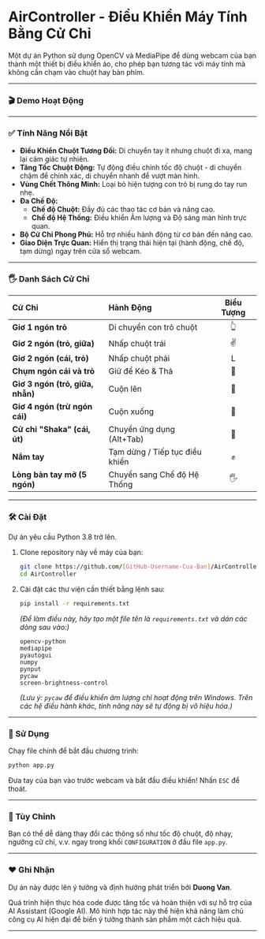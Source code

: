 # AirController - Điều Khiển Máy Tính Bằng Cử Chỉ

Một dự án Python sử dụng OpenCV và MediaPipe để dùng webcam của bạn thành một thiết bị điều khiển ảo, cho phép bạn tương tác với máy tính mà không cần chạm vào chuột hay bàn phím.

---

### 🎬 Demo Hoạt Động


---

### ✅ Tính Năng Nổi Bật

*   **Điều Khiển Chuột Tương Đối:** Di chuyển tay ít nhưng chuột đi xa, mang lại cảm giác tự nhiên.
*   **Tăng Tốc Chuột Động:** Tự động điều chỉnh tốc độ chuột - di chuyển chậm để chính xác, di chuyển nhanh để vượt màn hình.
*   **Vùng Chết Thông Minh:** Loại bỏ hiện tượng con trỏ bị rung do tay run nhẹ.
*   **Đa Chế Độ:**
    *   **Chế độ Chuột:** Đầy đủ các thao tác cơ bản và nâng cao.
    *   **Chế độ Hệ Thống:** Điều khiển Âm lượng và Độ sáng màn hình trực quan.
*   **Bộ Cử Chỉ Phong Phú:** Hỗ trợ nhiều hành động từ cơ bản đến nâng cao.
*   **Giao Diện Trực Quan:** Hiển thị trạng thái hiện tại (hành động, chế độ, tạm dừng) ngay trên cửa sổ webcam.

---

### 🖐️ Danh Sách Cử Chỉ

| Cử Chỉ | Hành Động | Biểu Tượng |
| :--- | :--- | :---: |
| **Giơ 1 ngón trỏ** | Di chuyển con trỏ chuột | 👆 |
| **Giơ 2 ngón (trỏ, giữa)** | Nhấp chuột trái | ✌️ |
| **Giơ 2 ngón (cái, trỏ)** | Nhấp chuột phải | L |
| **Chụm ngón cái và trỏ** | Giữ để Kéo & Thả | 🤏 |
| **Giơ 3 ngón (trỏ, giữa, nhẫn)** | Cuộn lên |  |
| **Giơ 4 ngón (trừ ngón cái)** | Cuộn xuống |  |
| **Cử chỉ "Shaka" (cái, út)** | Chuyển ứng dụng (Alt+Tab) | 🤙 |
| **Nắm tay** | Tạm dừng / Tiếp tục điều khiển | ✊ |
| **Lòng bàn tay mở (5 ngón)** | Chuyển sang Chế độ Hệ Thống | 🖐️ |

---

### 🛠️ Cài Đặt

Dự án yêu cầu Python 3.8 trở lên.

1.  Clone repository này về máy của bạn:
    ```bash
    git clone https://github.com/[GitHub-Username-Cua-Ban]/AirController.git
    cd AirController
    ```
2.  Cài đặt các thư viện cần thiết bằng lệnh sau:
    ```bash
    pip install -r requirements.txt
    ```
    *(Để làm điều này, hãy tạo một file tên là `requirements.txt` và dán các dòng sau vào:)*
    ```
    opencv-python
    mediapipe
    pyautogui
    numpy
    pynput
    pycaw
    screen-brightness-control
    ```
    *(Lưu ý: `pycaw` để điều khiển âm lượng chỉ hoạt động trên Windows. Trên các hệ điều hành khác, tính năng này sẽ tự động bị vô hiệu hóa.)*

---

### 🚀 Sử Dụng

Chạy file chính để bắt đầu chương trình:
```bash
python app.py
```
Đưa tay của bạn vào trước webcam và bắt đầu điều khiển! Nhấn `ESC` để thoát.

---

### 🔧 Tùy Chỉnh

Bạn có thể dễ dàng thay đổi các thông số như tốc độ chuột, độ nhạy, ngưỡng cử chỉ, v.v. ngay trong khối `CONFIGURATION` ở đầu file `app.py`.

---

### ❤️ Ghi Nhận

Dự án này được lên ý tưởng và định hướng phát triển bởi **Duong Van**.

Quá trình hiện thực hóa code được tăng tốc và hoàn thiện với sự hỗ trợ của AI Assistant (Google AI). Mô hình hợp tác này thể hiện khả năng làm chủ công cụ AI hiện đại để biến ý tưởng thành sản phẩm một cách hiệu quả.

---

